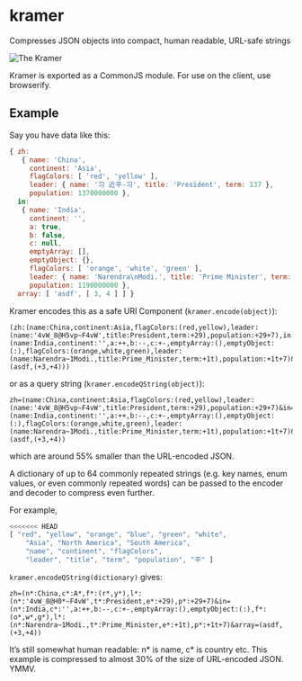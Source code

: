 kramer
======

Compresses JSON objects into compact, human readable, URL-safe strings

![The Kramer](http://i.imgur.com/FlT7iIc.jpg)

Kramer is exported as a CommonJS module. For use on the client, use browserify.

Example
-------

Say you have data like this:

```javascript
{ zh: 
   { name: 'China',
     continent: 'Asia',
     flagColors: [ 'red', 'yellow' ],
     leader: { name: '习 近平-习', title: 'President', term: 137 },
     population: 1370000000 },
  in: 
   { name: 'India',
     continent: '',
     a: true,
     b: false,
     c: null,
     emptyArray: [],
     emptyObject: {},
     flagColors: [ 'orange', 'white', 'green' ],
     leader: { name: 'Narendra\nModi.', title: 'Prime Minister', term: 119 },
     population: 1190000000 },
  array: [ 'asdf', [ 3, 4 ] ] }
```

Kramer encodes this as a safe URI Component (`kramer.encode(object)`):

```
(zh:(name:China,continent:Asia,flagColors:(red,yellow),leader:(name:'4vW_8@H5vp~F4vW',title:President,term:+29),population:+29+7),in:(name:India,continent:'',a:++,b:--,c:+-,emptyArray:(),emptyObject:(:),flagColors:(orange,white,green),leader:(name:Narendra~1Modi.,title:Prime_Minister,term:+1t),population:+1t+7)&array=(asdf,(+3,+4)))
```

or as a query string (`kramer.encodeQString(object)`):

```
zh=(name:China,continent:Asia,flagColors:(red,yellow),leader:(name:'4vW_8@H5vp~F4vW',title:President,term:+29),population:+29+7)&in=(name:India,continent:'',a:++,b:--,c:+-,emptyArray:(),emptyObject:(:),flagColors:(orange,white,green),leader:(name:Narendra~1Modi.,title:Prime_Minister,term:+1t),population:+1t+7)&array=(asdf,(+3,+4))
```

which are around 55% smaller than the URL-encoded JSON.

A dictionary of up to 64 commonly repeated strings (e.g. key names, enum values, or even commonly repeated words) can be passed to the encoder and decoder to compress even further.

For example,

```javascript
<<<<<<< HEAD
[ "red", "yellow", "orange", "blue", "green", "white",
	"Asia", "North America", "South America",
	"name", "continent", "flagColors",
	"leader", "title", "term", "population", "平" ]
```

`kramer.encodeQString(dictionary)` gives:

```
zh=(n*:China,c*:A*,f*:(r*,y*),l*:(n*:'4vW_8@H0*~F4vW',t*:President,e*:+29),p*:+29+7)&in=(n*:India,c*:'',a:++,b:--,c:+-,emptyArray:(),emptyObject:(:),f*:(o*,w*,g*),l*:(n*:Narendra~1Modi.,t*:Prime_Minister,e*:+1t),p*:+1t+7)&array=(asdf,(+3,+4))
```

It’s still somewhat human readable: n* is name, c* is country etc. This example is compressed to almost 30% of the size of URL-encoded JSON. YMMV.
